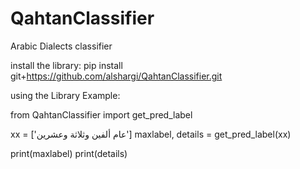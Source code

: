 # QahtanClassifier
Arabic Dialects classifier




install the library:
pip install git+https://github.com/alshargi/QahtanClassifier.git




using the Library Example: 

from QahtanClassifier import get_pred_label


xx = ['عام ألفين وثلاثة وعشرين']
maxlabel, details = get_pred_label(xx)

print(maxlabel)
print(details)


